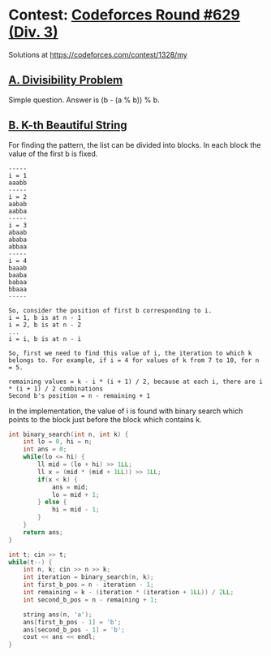 # Contest: [Codeforces Round #629 (Div. 3)](https://codeforces.com/contest/1328)
Solutions at https://codeforces.com/contest/1328/my 

## [A. Divisibility Problem](https://codeforces.com/contest/1328/problem/A)
Simple question. Answer is (b - (a % b)) % b.

## [B. K-th Beautiful String](https://codeforces.com/contest/1328/problem/B)
For finding the pattern, the list can be divided into blocks. In each block the value of the first b is fixed.
```
-----
i = 1
aaabb
-----
i = 2
aabab
aabba
-----
i = 3
abaab
ababa
abbaa
-----
i = 4
baaab
baaba
babaa
bbaaa
-----
```
```
So, consider the position of first b corresponding to i.
i = 1, b is at n - 1
i = 2, b is at n - 2
...
i = i, b is at n - i

So, first we need to find this value of i, the iteration to which k belongs to. For example, if i = 4 for values of k from 7 to 10, for n = 5.

remaining values = k - i * (i + 1) / 2, because at each i, there are i * (i + 1) / 2 combinations
Second b's position = n - remaining + 1
```
In the implementation, the value of i is found with binary search which points to the block just before the block which contains k.
```cpp
int binary_search(int n, int k) {
    int lo = 0, hi = n;
    int ans = 0;
    while(lo <= hi) {
        ll mid = (lo + hi) >> 1LL;
        ll x = (mid * (mid + 1LL)) >> 1LL;
        if(x < k) {
            ans = mid;
            lo = mid + 1;
        } else {
            hi = mid - 1;
        }
    }
    return ans;
}

int t; cin >> t;
while(t--) {
    int n, k; cin >> n >> k;
    int iteration = binary_search(n, k);
    int first_b_pos = n - iteration - 1;
    int remaining = k - (iteration * (iteration + 1LL)) / 2LL;
    int second_b_pos = n - remaining + 1;

    string ans(n, 'a');
    ans[first_b_pos - 1] = 'b';
    ans[second_b_pos - 1] = 'b';
    cout << ans << endl;
}
```